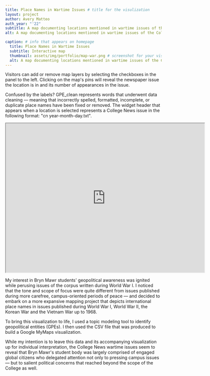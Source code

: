 ```yaml
---
title: Place Names in Wartime Issues # title for the visulization
layout: project
author: Avery Matteo 
auth_year: "'22"  
subtitle: A map documenting locations mentioned in wartime issues of the College News corpus
alt: A map documenting locations mentioned in wartime issues of the College News corpus

caption: # info that appears on homepage
  title: Place Names in Wartime Issues
  subtitle: Interactive map
  thumbnail: assets/img/portfolio/map-war.png # screenshot for your visualization. 
  alt: A map documenting locations mentioned in wartime issues of the College News corpus
---
```

Visitors can add or remove map layers by selecting the checkboxes in the panel to the left. Clicking on the map's pins will reveal the newspaper issue the location is in and its number of appearances in the issue. 

Confused by the labels? GPE_clean represents words that underwent data cleaning — meaning that incorrectly spelled, formatted, incomplete, or duplicate place names have been fixed or removed. The widget header that appears when a location is selected represents a College News issue in the following format: "cn year-month-day.txt".

<div style="text-align: center">
<iframe src="https://www.google.com/maps/d/u/0/embed?mid=1Ep4CjIcVGGvyQXFljUXzaUUpYhjsi-iI" width="640" height="480"></iframe>
</div>

My interest in Bryn Mawr students' geopolitical awareness was ignited while perusing issues of the corpus written during World War I. I noticed that the tone and scope of focus were quite different from issues published during more carefree, campus-oriented periods of peace — and decided to embark on a more expansive mapping project that depicts international place names in issues published during World War I, World War II, the Korean War and the Vietnam War up to 1968.

To bring this visualization to life, I used a topic modeling tool to identify geopolitical entities (GPEs). I then used the CSV file that was produced to build a Google MyMaps visualization. 

While my intention is to leave this data and its accompanying visualization up for individual interpretation, the College News wartime issues seem to reveal that Bryn Mawr's student body was largely comprised of engaged global citizens who delegated attention not only to pressing campus issues — but to salient political concerns that reached beyond the scope of the College as well.
